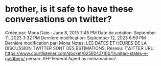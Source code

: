 # brother, is it safe to have these conversations on twitter?

Créée par: Mona
Date : June 8, 2015 7:45 PM
Date de création: September 11, 2023 3:32 PM
Dernière modification: September 12, 2023 6:59 PM
Dernière modification par: Mona
Notes: LES DATES ET HEURES DE LA DISCUSSION TWITTER SONT DES ESTIMATIONS.
Réseau: TWITTER
URL: https://www.courtlistener.com/docket/6259243/100/1/united-states-v-goldberg/
person: AFP Federal Agent as mohamadmo7